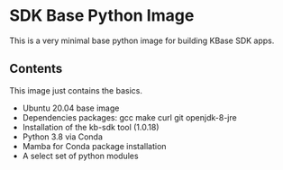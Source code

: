 # SDK Base Python Image

This is a very minimal base python image for building KBase SDK apps.


## Contents

This image just contains the basics.

* Ubuntu 20.04 base image
* Dependencies packages:  gcc make curl git openjdk-8-jre
* Installation of the kb-sdk tool (1.0.18)
* Python 3.8 via Conda
* Mamba for Conda package installation
* A select set of python modules 
